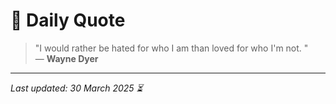 # 📜 Daily Quote

> "I would rather be hated for who I am than loved for who I'm not.  "  
> — **Wayne Dyer**

---

_Last updated: 30 March 2025 ⏳_
